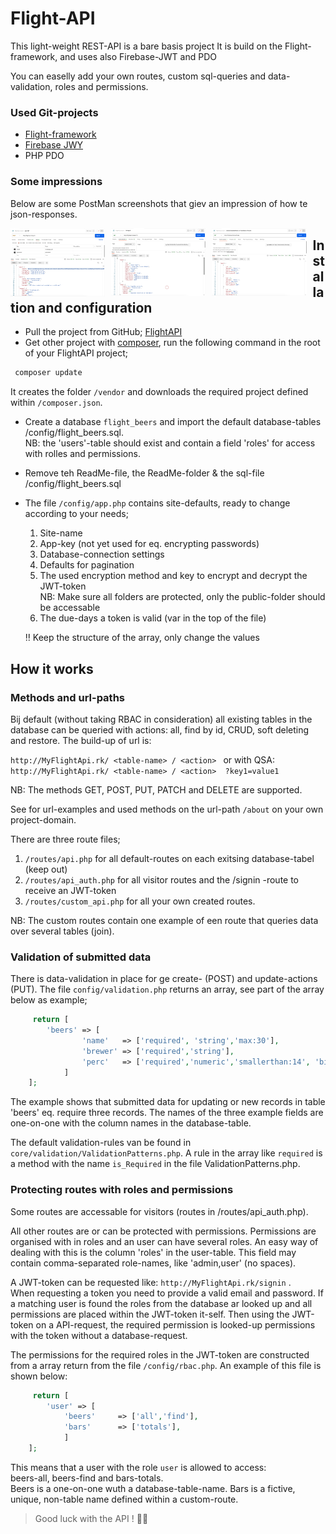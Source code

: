 
# Flight-API

This light-weight REST-API is a bare basis project
It is build on the Flight-framework, and uses also Firebase-JWT and PDO

You can easelly add your own routes, custom sql-queries and data-validation, roles and permissions.

### Used Git-projects

- [Flight-framework]( 'https://github.com/mikecao/flight' )
- [Firebase JWY]( 'https://github.com/firebase/php-jwt'  )
- PHP PDO 

### Some impressions
Below are some PostMan screenshots that giev an impression of how te json-responses.

<img src="https://github.com/rkerssies/FlightApi/blob/main/ReadMe/01-get-token.png" width="30%" style="margin-right:10px;float:left;"> 
<img src="https://github.com/rkerssies/FlightApi/blob/main/ReadMe/02-find-by-id.png" width="30%" style="margin-right:10px;float:left;"> 
<img src="https://github.com/rkerssies/FlightApi/blob/main/ReadMe/03-related-sql.png" width="30%" style="margin-right:10px;float:left;">


## Installation and configuration
* Pull the project from GitHub; [FlightAPI]( 'https://github.com/rkerssies/FlightApi' )
* Get other project with [composer]( 'https://getcomposer.org/download/' ), 
run the following command in the root of your FlightAPI project;

```cmd
 composer update 
 ```
It creates the folder `/vendor` and downloads the required project defined within `/composer.json`. 
* Create a database `flight_beers` and import the default database-tables /config/flight_beers.sql.<br>
NB: the 'users'-table should exist and contain a field 'roles' for access with rolles and permissions.

* Remove teh ReadMe-file, the ReadMe-folder & the sql-file /config/flight_beers.sql

* The file `/config/app.php` contains site-defaults, ready to change according to your needs;
    1. Site-name
    2. App-key (not yet used for eq. encrypting passwords) 
    2. Database-connection settings
    3. Defaults for pagination
    4. The used encryption method and key to encrypt and decrypt the JWT-token<br>
       NB: Make sure all folders are protected, only the public-folder should be accessable
    5. The due-days a token is valid (var in the top of the file)
      
    ‼️ Keep the structure of the array, only change the values

## How it works

### Methods and url-paths
Bij default (without taking RBAC in consideration) all existing tables in the database 
can be queried with actions: all, find by id, CRUD, soft deleting and restore.
The build-up of url is:

`http://MyFlightApi.rk/ <table-name> / <action> `
or with QSA:
`http://MyFlightApi.rk/ <table-name> / <action>  ?key1=value1 `

NB: The methods GET, POST, PUT, PATCH and DELETE are supported.

See for url-examples and used methods on the url-path `/about` on your own project-domain.

There are three route files;
1. `/routes/api.php` for all default-routes on each exitsing database-tabel (keep out)
2. `/routes/api_auth.php` for all visitor routes and the /signin -route to receive an JWT-token
3. `/routes/custom_api.php` for all your own created routes.

NB: The custom routes contain one example of een route that queries data over several tables (join).


### Validation of submitted data
There is data-validation in place for ge create- (POST) and update-actions (PUT).
The file `config/validation.php` returns an array, see part of the array below as example;
```php
	 return [
		'beers' => [
				'name'   => ['required', 'string','max:30'],
				'brewer' => ['required','string'],
				'perc'   => ['required','numeric','smallerthan:14', 'biggerthan:-0.1'],
			]
    ];
```
The example shows that submitted data for updating or new records in table 'beers' eq. require three
records. The names of the three example fields are one-on-one with the column names in the database-table.

The default validation-rules van be found in `core/validation/ValidationPatterns.php`.
A rule in the array like `required` is a method with the name `is_Required` in the file ValidationPatterns.php.

### Protecting routes with roles and permissions
Some routes are accessable for visitors (routes in /routes/api_auth.php).

All other routes are or can be protected with permissions. 
Permissions are organised with in roles and an user can have several roles.
An easy way of dealing with this is the column 'roles' in the user-table.
This field may contain comma-separated role-names, like 'admin,user' (no spaces).

A JWT-token can be requested like: `http://MyFlightApi.rk/signin` .<br>
When requesting a token you need to provide a valid email and password.
If a matching user is found the roles from the database ar looked up and all permissions 
are placed within the JWT-token it-self.
Then using the JWT-token on a API-request, the required permission is looked-up 
permissions with the token without a database-request.

The permissions for the required roles in the JWT-token are constructed from a 
array return from the file `/config/rbac.php`.
An example of this file is shown below:
```php
	 return [
		'user' => [ 
			'beers'     => ['all','find'],
			'bars'      => ['totals'],  
			]
	];
```
This means that a user with the role `user` is allowed to access:<br>
beers-all, beers-find and bars-totals.<br>
Beers is a one-on-one wuth a database-table-name. 
Bars is a fictive, unique, non-table name defined within a custom-route.  




> Good luck with the API !   🙌🏼





